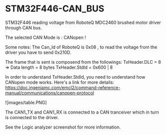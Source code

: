 # STM32F446-CAN_BUS
STM32F446 reading voltage from RoboteQ MDC2460 brushed motor driver through CAN bus. 

The selected CAN Mode is : CANopen !

Some notes: The Can_Id of RoboteQ is 0x08 , to read the voltage from the driver you have to send 0x210D.

The frame that is sent is composend from the followings:
TxHeader.DLC = 8 => Data length = 8 bytes
TxHeader.StdId = 0x600 | 8 

In order to understand TxHeader.StdId, you need to understand how CANopen mode works.
Here's a link for more details: https://doc.ingeniamc.com/emcl2/command-reference-manual/communications/canopen-protocol

![images/table.PNG]

The CAN1_TX and CAN1_RX is connected to a CAN tranceiver which in turn is connected to the driver.

See the Logic analyzer screenshot for more information. 
